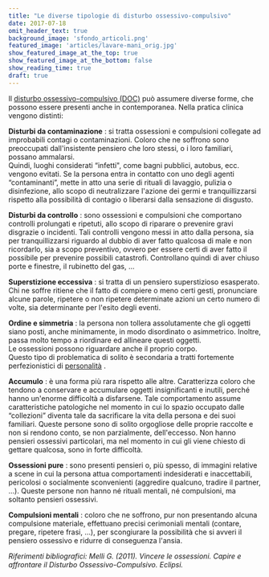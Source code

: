 ```yaml
---
title: "Le diverse tipologie di disturbo ossessivo-compulsivo"
date: 2017-07-18
omit_header_text: true
background_image: 'sfondo_articoli.png'
featured_image: 'articles/lavare-mani_orig.jpg'
show_featured_image_at_the_top: true
show_featured_image_at_the_bottom: false
show_reading_time: true
draft: true
---
```


Il [disturbo ossessivo-compulsivo (DOC)](/blog/cose-il-disturbo-ossessivo-compulsivo) può assumere diverse forme, che possono essere presenti anche in contemporanea. Nella pratica clinica vengono distinti:   
  
**Disturbi da contaminazione** : si tratta ossessioni e compulsioni collegate
ad improbabili contagi o contaminazioni. Coloro che ne soffrono sono
preoccupati dall'insistente pensiero che loro stessi, o i loro familiari,
possano ammalarsi.  
Quindi, luoghi considerati “infetti", come bagni pubblici, autobus, ecc.
vengono evitati. Se la persona entra in contatto con uno degli agenti
“contaminanti”, mette in atto una serie di rituali di lavaggio, pulizia o
disinfezione, allo scopo di neutralizzare l'azione dei germi e
tranquillizzarsi rispetto alla possibilità di contagio o liberarsi dalla
sensazione di disgusto.  
  
**Disturbi da controllo** : sono ossessioni e compulsioni che comportano
controlli prolungati e ripetuti, allo scopo di riparare o prevenire gravi
disgrazie o incidenti. Tali controlli vengono messi in atto dalla persona, sia
per tranquillizzarsi riguardo al dubbio di aver fatto qualcosa di male e non
ricordarlo, sia a scopo preventivo, ovvero per essere certi di aver fatto il
possibile per prevenire possibili catastrofi. Controllano quindi di aver
chiuso porte e finestre, il rubinetto del gas, …  
  
**Superstizione eccessiva** : si tratta di un pensiero superstizioso
esasperato. Chi ne soffre ritiene che il fatto di compiere o meno certi gesti,
pronunciare alcune parole, ripetere o non ripetere determinate azioni un certo
numero di volte, sia determinante per l'esito degli eventi.  
  
**Ordine e simmetria** : la persona non tollera assolutamente che gli oggetti
siano posti, anche minimamente, in modo disordinato o asimmetrico. Inoltre,
passa molto tempo a riordinare ed allineare questi oggetti.  
Le ossessioni possono riguardare anche il proprio corpo.  
Questo tipo di problematica di solito è secondaria a tratti fortemente perfezionistici di [personalità](/blog/il-disturbo-ossessivo-compulsivo-di-personalita) .   
  
**Accumulo** : è una forma più rara rispetto alle altre. Caratterizza coloro
che tendono a conservare e accumulare oggetti insignificanti e inutili, perché
hanno un'enorme difficoltà a disfarsene. Tale comportamento assume
caratteristiche patologiche nel momento in cui lo spazio occupato dalle
“collezioni” diventa tale da sacrificare la vita della persona e dei suoi
familiari. Queste persone sono di solito orgogliose delle proprie raccolte e
non si rendono conto, se non parzialmente, dell'eccesso. Non hanno pensieri
ossessivi particolari, ma nel momento in cui gli viene chiesto di gettare
qualcosa, sono in forte difficoltà.  
  
**Ossessioni pure** : sono presenti pensieri o, più spesso, di immagini
relative a scene in cui la persona attua comportamenti indesiderati e
inaccettabili, pericolosi o socialmente sconvenienti (aggredire qualcuno,
tradire il partner, …). Queste persone non hanno né rituali mentali, né
compulsioni, ma soltanto pensieri ossessivi.  
  
**Compulsioni mentali** : coloro che ne soffrono, pur non presentando alcuna
compulsione materiale, effettuano precisi cerimoniali mentali (contare,
pregare, ripetere frasi, …), per scongiurare la possibilità che si avveri il
pensiero ossessivo e ridurre di conseguenza l'ansia.  
  
_Riferimenti bibliografici: Melli G. (2011). Vincere le ossessioni. Capire e
affrontare il Disturbo Ossessivo-Compulsivo. Eclipsi._

